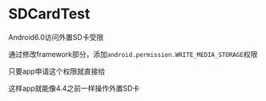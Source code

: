 # SDCardTest

Android6.0访问外置SD卡受限

通过修改framework部分，添加`android.permission.WRITE_MEDIA_STORAGE`权限

只要app申请这个权限就直接给

这样app就能像4.4之前一样操作外置SD卡